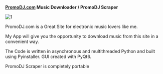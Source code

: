 **[PromoDJ.com](https://promodj.com) Music Downloader / PromoDJ Scraper**

![1](https://user-images.githubusercontent.com/49201692/220620326-60fff0c1-a6cb-460e-a788-f86c69b52364.png)

PromoDJ.com is a Great Site for electronic music lovers like me.

My App will give you the opportunity to download music from this site in a convenient way.

The Code is written in asynchronous and multithreaded Python and built using Pyinstaller.
GUI created with PyQt6.

PromoDJ Scraper is completely portable

